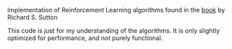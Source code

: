 Implementation of Reinforcement Learning algorithms found in the [book](http://ufal.mff.cuni.cz/~straka/courses/npfl114/2016/sutton-bookdraft2016sep.pdf) by Richard S. Sutton

This code is just for my understanding of the algorithms. It is only slightly optimized for performance, and not purely functional.